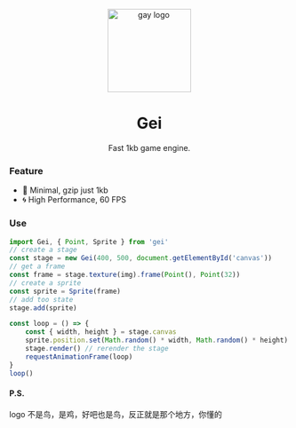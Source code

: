 <p align="center"><img src="http://wx1.sinaimg.cn/mw690/0060lm7Tly1ftpfy740m8j30jn0jnaat.jpg" alt="gay logo" width="150"></p>
<h1 align="center">Gei</h1>
<p align="center">Fast 1kb game engine.</p>

### Feature

- :leaves: Minimal, gzip just 1kb
- :cyclone: High Performance, 60 FPS

### Use

```js
import Gei, { Point, Sprite } from 'gei'
// create a stage
const stage = new Gei(400, 500, document.getElementById('canvas'))
// get a frame
const frame = stage.texture(img).frame(Point(), Point(32))
// create a sprite
const sprite = Sprite(frame)
// add too state
stage.add(sprite)

const loop = () => {
	const { width, height } = stage.canvas
	sprite.position.set(Math.random() * width, Math.random() * height)
	stage.render() // rerender the stage
	requestAnimationFrame(loop)
}
loop()
```

#### P.S.

logo 不是鸟，是鸡，好吧也是鸟，反正就是那个地方，你懂的
